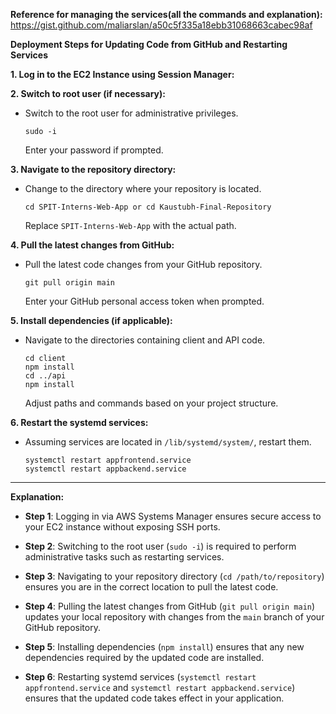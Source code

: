 **Reference for managing the services(all the commands and explanation):**
https://gist.github.com/maliarslan/a50c5f335a18ebb31068663cabec98af

**Deployment Steps for Updating Code from GitHub and Restarting Services**

**1. Log in to the EC2 Instance using Session Manager:**

**2. Switch to root user (if necessary):**

   - Switch to the root user for administrative privileges.
     ```
     sudo -i
     ```
     Enter your password if prompted.

**3. Navigate to the repository directory:**

   - Change to the directory where your repository is located.
     ```
     cd SPIT-Interns-Web-App or cd Kaustubh-Final-Repository
     ```
     Replace `SPIT-Interns-Web-App` with the actual path.

**4. Pull the latest changes from GitHub:**

   - Pull the latest code changes from your GitHub repository.
     ```
     git pull origin main
     ```
     Enter your GitHub personal access token when prompted.

**5. Install dependencies (if applicable):**

   - Navigate to the directories containing client and API code.
     ```
     cd client
     npm install
     cd ../api
     npm install
     ```
     Adjust paths and commands based on your project structure.

**6. Restart the systemd services:**

   - Assuming services are located in `/lib/systemd/system/`, restart them.
     ```
     systemctl restart appfrontend.service
     systemctl restart appbackend.service
     ```

---

**Explanation:**

- **Step 1**: Logging in via AWS Systems Manager ensures secure access to your EC2 instance without exposing SSH ports.
  
- **Step 2**: Switching to the root user (`sudo -i`) is required to perform administrative tasks such as restarting services.

- **Step 3**: Navigating to your repository directory (`cd /path/to/repository`) ensures you are in the correct location to pull the latest code.

- **Step 4**: Pulling the latest changes from GitHub (`git pull origin main`) updates your local repository with changes from the `main` branch of your GitHub repository.

- **Step 5**: Installing dependencies (`npm install`) ensures that any new dependencies required by the updated code are installed.

- **Step 6**: Restarting systemd services (`systemctl restart appfrontend.service` and `systemctl restart appbackend.service`) ensures that the updated code takes effect in your application.
